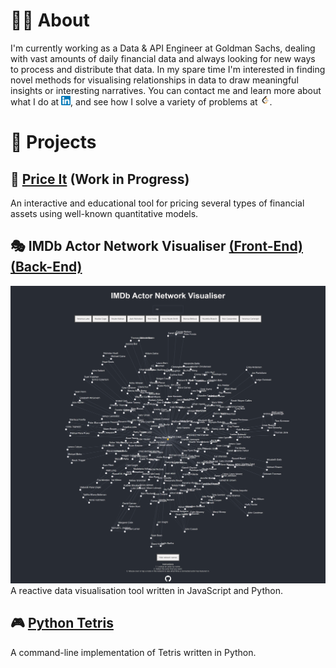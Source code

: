 
# 👨‍💻 About
I'm currently working as a Data & API Engineer at Goldman Sachs, dealing with vast amounts of daily financial data and always looking for new ways to process and distribute that data. In my spare time I'm interested in finding novel methods for visualising relationships in data to draw meaningful insights or interesting narratives.
You can contact me and learn more about what I do at [<img src="https://github.com/AmroNagdy/AmroNagdy/blob/master/Icons/LinkedIn.png?raw=true" width="15" height="15" />](https://www.linkedin.com/in/amro-nagdy-453131b3/), and see how I solve a variety of problems at [<img src="https://github.com/AmroNagdy/AmroNagdy/blob/master/Icons/LeetCode.png?raw=true" width="15" height="15" />](https://leetcode.com/amronagdy/).

# 🎨 Projects

## 💸 [Price It](https://github.com/AmroNagdy/price-it) (Work in Progress)
An interactive and educational tool for pricing several types of financial assets using well-known quantitative models.

## 🎭 IMDb Actor Network Visualiser [(Front-End)](https://github.com/AmroNagdy/imdb-actor-network-visualiser-front) [(Back-End)](https://github.com/AmroNagdy/imdb-actor-network-visualiser-back)
![IMDb Actor Network Visualiser example](https://github.com/AmroNagdy/AmroNagdy/blob/master/ProjectExamples/IMDb%20Actor%20Network%20Visualiser%20Example.png?raw=true)
A reactive data visualisation tool written in JavaScript and Python.

## 🎮 [Python Tetris](https://github.com/AmroNagdy/python-tetris)
A command-line implementation of Tetris written in Python.
